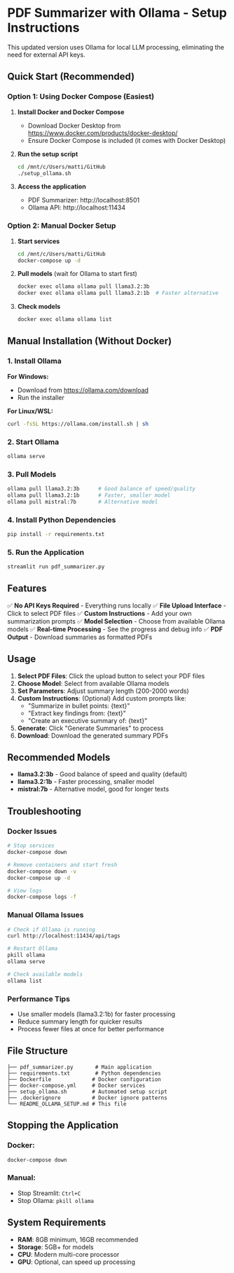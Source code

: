 # PDF Summarizer with Ollama - Setup Instructions

This updated version uses Ollama for local LLM processing, eliminating the need for external API keys.

## Quick Start (Recommended)

### Option 1: Using Docker Compose (Easiest)

1. **Install Docker and Docker Compose**
   - Download Docker Desktop from https://www.docker.com/products/docker-desktop/
   - Ensure Docker Compose is included (it comes with Docker Desktop)

2. **Run the setup script**
   ```bash
   cd /mnt/c/Users/matti/GitHub
   ./setup_ollama.sh
   ```

3. **Access the application**
   - PDF Summarizer: http://localhost:8501
   - Ollama API: http://localhost:11434

### Option 2: Manual Docker Setup

1. **Start services**
   ```bash
   cd /mnt/c/Users/matti/GitHub
   docker-compose up -d
   ```

2. **Pull models** (wait for Ollama to start first)
   ```bash
   docker exec ollama ollama pull llama3.2:3b
   docker exec ollama ollama pull llama3.2:1b  # Faster alternative
   ```

3. **Check models**
   ```bash
   docker exec ollama ollama list
   ```

## Manual Installation (Without Docker)

### 1. Install Ollama

**For Windows:**
- Download from https://ollama.com/download
- Run the installer

**For Linux/WSL:**
```bash
curl -fsSL https://ollama.com/install.sh | sh
```

### 2. Start Ollama
```bash
ollama serve
```

### 3. Pull Models
```bash
ollama pull llama3.2:3b      # Good balance of speed/quality
ollama pull llama3.2:1b      # Faster, smaller model
ollama pull mistral:7b       # Alternative model
```

### 4. Install Python Dependencies
```bash
pip install -r requirements.txt
```

### 5. Run the Application
```bash
streamlit run pdf_summarizer.py
```

## Features

✅ **No API Keys Required** - Everything runs locally
✅ **File Upload Interface** - Click to select PDF files
✅ **Custom Instructions** - Add your own summarization prompts
✅ **Model Selection** - Choose from available Ollama models
✅ **Real-time Processing** - See the progress and debug info
✅ **PDF Output** - Download summaries as formatted PDFs

## Usage

1. **Select PDF Files**: Click the upload button to select your PDF files
2. **Choose Model**: Select from available Ollama models
3. **Set Parameters**: Adjust summary length (200-2000 words)
4. **Custom Instructions**: (Optional) Add custom prompts like:
   - "Summarize in bullet points: {text}"
   - "Extract key findings from: {text}"
   - "Create an executive summary of: {text}"
5. **Generate**: Click "Generate Summaries" to process
6. **Download**: Download the generated summary PDFs

## Recommended Models

- **llama3.2:3b** - Good balance of speed and quality (default)
- **llama3.2:1b** - Faster processing, smaller model
- **mistral:7b** - Alternative model, good for longer texts

## Troubleshooting

### Docker Issues
```bash
# Stop services
docker-compose down

# Remove containers and start fresh
docker-compose down -v
docker-compose up -d

# View logs
docker-compose logs -f
```

### Manual Ollama Issues
```bash
# Check if Ollama is running
curl http://localhost:11434/api/tags

# Restart Ollama
pkill ollama
ollama serve

# Check available models
ollama list
```

### Performance Tips
- Use smaller models (llama3.2:1b) for faster processing
- Reduce summary length for quicker results
- Process fewer files at once for better performance

## File Structure

```
├── pdf_summarizer.py       # Main application
├── requirements.txt        # Python dependencies
├── Dockerfile             # Docker configuration
├── docker-compose.yml     # Docker services
├── setup_ollama.sh        # Automated setup script
├── .dockerignore          # Docker ignore patterns
└── README_OLLAMA_SETUP.md # This file
```

## Stopping the Application

### Docker:
```bash
docker-compose down
```

### Manual:
- Stop Streamlit: `Ctrl+C`
- Stop Ollama: `pkill ollama`

## System Requirements

- **RAM**: 8GB minimum, 16GB recommended
- **Storage**: 5GB+ for models
- **CPU**: Modern multi-core processor
- **GPU**: Optional, can speed up processing